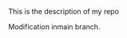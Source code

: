 
This is the description of my repo


















Modification inmain branch.





















